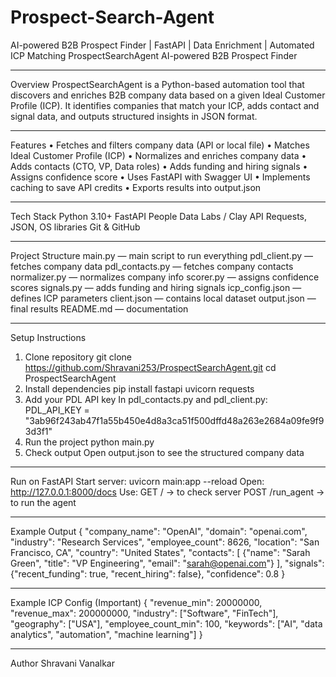 # Prospect-Search-Agent
AI-powered B2B Prospect Finder | FastAPI | Data Enrichment | Automated ICP Matching
ProspectSearchAgent
AI-powered B2B Prospect Finder
________________________________________
Overview
ProspectSearchAgent is a Python-based automation tool that discovers and enriches B2B company data based on a given Ideal Customer Profile (ICP).
It identifies companies that match your ICP, adds contact and signal data, and outputs structured insights in JSON format.
________________________________________
Features
•	Fetches and filters company data (API or local file)
•	Matches Ideal Customer Profile (ICP)
•	Normalizes and enriches company data
•	Adds contacts (CTO, VP, Data roles)
•	Adds funding and hiring signals
•	Assigns confidence score
•	Uses FastAPI with Swagger UI
•	Implements caching to save API credits
•	Exports results into output.json
________________________________________
Tech Stack
Python 3.10+
FastAPI
People Data Labs / Clay API
Requests, JSON, OS libraries
Git & GitHub
________________________________________
Project Structure
main.py — main script to run everything
pdl_client.py — fetches company data
pdl_contacts.py — fetches company contacts
normalizer.py — normalizes company info
scorer.py — assigns confidence scores
signals.py — adds funding and hiring signals
icp_config.json — defines ICP parameters
client.json — contains local dataset
output.json — final results
README.md — documentation
________________________________________
Setup Instructions
1.	Clone repository
git clone https://github.com/Shravani253/ProspectSearchAgent.git
cd ProspectSearchAgent
2.	Install dependencies
pip install fastapi uvicorn requests
3.	Add your PDL API key
In pdl_contacts.py and pdl_client.py:
PDL_API_KEY = "3ab96f243ab47f1a55b450e4d8a3ca51f500dffd48a263e2684a09fe9f93d3f1"
4.	Run the project
python main.py
5.	Check output
Open output.json to see the structured company data
________________________________________
Run on FastAPI 
Start server:
uvicorn main:app --reload
Open:
http://127.0.0.1:8000/docs
Use:
GET / → to check server
POST /run_agent → to run the agent
________________________________________
Example Output
{
"company_name": "OpenAI",
"domain": "openai.com",
"industry": "Research Services",
"employee_count": 8626,
"location": "San Francisco, CA",
"country": "United States",
"contacts": [
{"name": "Sarah Green", "title": "VP Engineering", "email": "sarah@openai.com"}
],
"signals": {"recent_funding": true, "recent_hiring": false},
"confidence": 0.8
}
________________________________________
Example ICP Config (Important)
{
"revenue_min": 20000000,
"revenue_max": 200000000,
"industry": ["Software", "FinTech"],
"geography": ["USA"],
"employee_count_min": 100,
"keywords": ["AI", "data analytics", "automation", "machine learning"]
}
________________________________________
Author
Shravani Vanalkar


